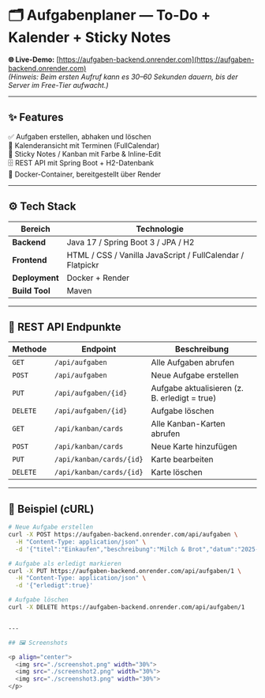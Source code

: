 # 🗂️ Aufgabenplaner — To-Do + Kalender + Sticky Notes

**🌐 Live-Demo:** [https://aufgaben-backend.onrender.com](https://aufgaben-backend.onrender.com)  
_(Hinweis: Beim ersten Aufruf kann es 30–60 Sekunden dauern, bis der Server im Free-Tier aufwacht.)_

---

## ✨ Features
✅ Aufgaben erstellen, abhaken und löschen  
📅 Kalenderansicht mit Terminen (FullCalendar)  
📝 Sticky Notes / Kanban mit Farbe & Inline-Edit  
🗄️ REST API mit Spring Boot + H2-Datenbank  
🐳 Docker-Container, bereitgestellt über Render

---

## ⚙️ Tech Stack

| Bereich | Technologie |
|----------|--------------|
| **Backend** | Java 17 / Spring Boot 3 / JPA / H2 |
| **Frontend** | HTML / CSS / Vanilla JavaScript / FullCalendar / Flatpickr |
| **Deployment** | Docker + Render |
| **Build Tool** | Maven |

---

## 🔗 REST API Endpunkte

| Methode | Endpoint | Beschreibung |
|----------|-----------|--------------|
| `GET` | `/api/aufgaben` | Alle Aufgaben abrufen |
| `POST` | `/api/aufgaben` | Neue Aufgabe erstellen |
| `PUT` | `/api/aufgaben/{id}` | Aufgabe aktualisieren (z. B. erledigt = true) |
| `DELETE` | `/api/aufgaben/{id}` | Aufgabe löschen |
| `GET` | `/api/kanban/cards` | Alle Kanban-Karten abrufen |
| `POST` | `/api/kanban/cards` | Neue Karte hinzufügen |
| `PUT` | `/api/kanban/cards/{id}` | Karte bearbeiten |
| `DELETE` | `/api/kanban/cards/{id}` | Karte löschen |

---

## 🧪 Beispiel (cURL)

```bash
# Neue Aufgabe erstellen
curl -X POST https://aufgaben-backend.onrender.com/api/aufgaben \
  -H "Content-Type: application/json" \
  -d '{"titel":"Einkaufen","beschreibung":"Milch & Brot","datum":"2025-10-16","zeit":"09:00"}'

# Aufgabe als erledigt markieren
curl -X PUT https://aufgaben-backend.onrender.com/api/aufgaben/1 \
  -H "Content-Type: application/json" \
  -d '{"erledigt":true}'

# Aufgabe löschen
curl -X DELETE https://aufgaben-backend.onrender.com/api/aufgaben/1


---

## 🖼️ Screenshots

<p align="center">
  <img src="./screenshot.png" width="30%">
  <img src="./screenshot2.png" width="30%">
  <img src="./screenshot3.png" width="30%">
</p>
